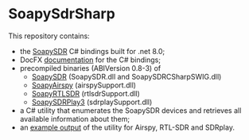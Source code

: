 # SoapySdrSharp

This repository contains:

- the [SoapySDR](https://github.com/pothosware/SoapySDR) C# bindings built for .net 8.0;
- DocFX [documentation](Pothosware.SoapySDR\doc\_site\api\Pothosware.SoapySDR.html) for the C# bindings;
- precompiled binaries (ABIVersion 0.8-3) of
  - [SoapySDR](https://github.com/pothosware/SoapySDR) (SoapySDR.dll and SoapySDRCSharpSWIG.dll)
  - [SoapyAirspy](https://github.com/pothosware/SoapyAirspy) (airspySupport.dll)
  - [SoapyRTLSDR](https://github.com/pothosware/SoapyRTLSDR) (rtlsdrSupport.dll)
  - [SoapySDRPlay3](https://github.com/pothosware/SoapySDRPlay3) (sdrplaySupport.dll)
- a C# utility that enumerates the SoapySDR devices and retrieves all available information about them;
- an [example output](ExampleOutput.json) of the utility for Airspy, RTL-SDR and SDRplay.
